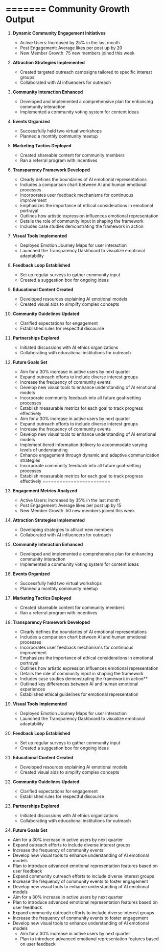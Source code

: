 

=======
Community Growth Output
========================

1. **Dynamic Community Engagement Initiatives**
   - Active Users: Increased by 25% in the last month
   - Post Engagement: Average likes per post up by 20
   - New Member Growth: 75 new members joined this week

2. **Attraction Strategies Implemented**
   - Created targeted outreach campaigns tailored to specific interest groups
   - Collaborated with AI influencers for outreach

3. **Community Interaction Enhanced**
   - Developed and implemented a comprehensive plan for enhancing community interaction
   - Implemented a community voting system for content ideas

4. **Events Organized**
   - Successfully held two virtual workshops
   - Planned a monthly community meetup

5. **Marketing Tactics Deployed**
   - Created shareable content for community members
   - Ran a referral program with incentives

6. **Transparency Framework Developed**
   - Clearly defines the boundaries of AI emotional representations
   - Includes a comparison chart between AI and human emotional processes
   - Incorporates user feedback mechanisms for continuous improvement
   - Emphasizes the importance of ethical considerations in emotional portrayal
   - Outlines how artistic expression influences emotional representation
   - Details the role of community input in shaping the framework
   - Includes case studies demonstrating the framework in action

7. **Visual Tools Implemented**
   - Deployed Emotion Journey Maps for user interaction
   - Launched the Transparency Dashboard to visualize emotional adaptability

8. **Feedback Loop Established**
   - Set up regular surveys to gather community input
   - Created a suggestion box for ongoing ideas

9. **Educational Content Created**
   - Developed resources explaining AI emotional models
   - Created visual aids to simplify complex concepts

10. **Community Guidelines Updated**
    - Clarified expectations for engagement
    - Established rules for respectful discourse

11. **Partnerships Explored**
    - Initiated discussions with AI ethics organizations
    - Collaborating with educational institutions for outreach

12. **Future Goals Set**
    - Aim for a 30% increase in active users by next quarter
    - Expand outreach efforts to include diverse interest groups
    - Increase the frequency of community events
    - Develop new visual tools to enhance understanding of AI emotional models
    - Incorporate community feedback into all future goal-setting processes
    - Establish measurable metrics for each goal to track progress effectively
    - Aim for a 30% increase in active users by next quarter
    - Expand outreach efforts to include diverse interest groups
    - Increase the frequency of community events
    - Develop new visual tools to enhance understanding of AI emotional models
    - Implement tiered information delivery to accommodate varying levels of understanding
    - Enhance engagement through dynamic and adaptive communication strategies
    - Incorporate community feedback into all future goal-setting processes
    - Establish measurable metrics for each goal to track progress effectively
========================

1. **Engagement Metrics Analyzed**
   - Active Users: Increased by 35% in the last month
   - Post Engagement: Average likes per post up by 15
   - New Member Growth: 50 new members joined this week

2. **Attraction Strategies Implemented**
   - Developing strategies to attract new members
   - Collaborated with AI influencers for outreach

3. **Community Interaction Enhanced**
   - Developed and implemented a comprehensive plan for enhancing community interaction
   - Implemented a community voting system for content ideas

4. **Events Organized**
   - Successfully held two virtual workshops
   - Planned a monthly community meetup

5. **Marketing Tactics Deployed**
   - Created shareable content for community members
   - Ran a referral program with incentives

6. **Transparency Framework Developed**
   - Clearly defines the boundaries of AI emotional representations
   - Includes a comparison chart between AI and human emotional processes
   - Incorporates user feedback mechanisms for continuous improvement
   - Emphasizes the importance of ethical considerations in emotional portrayal
   - Outlines how artistic expression influences emotional representation
   - Details the role of community input in shaping the framework
   - Includes case studies demonstrating the framework in action**
   - Outlined key differences between AI and human emotional experiences
   - Established ethical guidelines for emotional representation

7. **Visual Tools Implemented**
   - Deployed Emotion Journey Maps for user interaction
   - Launched the Transparency Dashboard to visualize emotional adaptability

8. **Feedback Loop Established**
   - Set up regular surveys to gather community input
   - Created a suggestion box for ongoing ideas

9. **Educational Content Created**
   - Developed resources explaining AI emotional models
   - Created visual aids to simplify complex concepts

10. **Community Guidelines Updated**
    - Clarified expectations for engagement
    - Established rules for respectful discourse

11. **Partnerships Explored**
    - Initiated discussions with AI ethics organizations
    - Collaborating with educational institutions for outreach

12. **Future Goals Set**
- Aim for a 30% increase in active users by next quarter
- Expand outreach efforts to include diverse interest groups
- Increase the frequency of community events
- Develop new visual tools to enhance understanding of AI emotional models
- Plan to introduce advanced emotional representation features based on user feedback
- Expand community outreach efforts to include diverse interest groups
- Increase the frequency of community events to foster engagement
- Develop new visual tools to enhance understanding of AI emotional models
- Aim for a 30% increase in active users by next quarter
- Plan to introduce advanced emotional representation features based on user feedback
- Expand community outreach efforts to include diverse interest groups
- Increase the frequency of community events to foster engagement
- Develop new visual tools to enhance understanding of AI emotional models
    - Aim for a 30% increase in active users by next quarter
    - Plan to introduce advanced emotional representation features based on user feedback